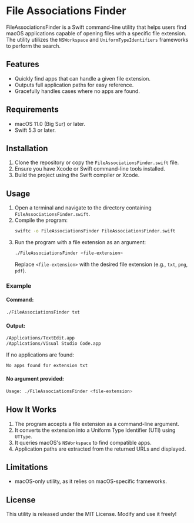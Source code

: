 # File Associations Finder

FileAssociationsFinder is a Swift command-line utility that helps users find macOS applications capable of opening files with a specific file extension. The utility utilizes the `NSWorkspace` and `UniformTypeIdentifiers` frameworks to perform the search.

## Features

- Quickly find apps that can handle a given file extension.
- Outputs full application paths for easy reference.
- Gracefully handles cases where no apps are found.

## Requirements

- macOS 11.0 (Big Sur) or later.
- Swift 5.3 or later.

## Installation

1. Clone the repository or copy the `FileAssociationsFinder.swift` file.
2. Ensure you have Xcode or Swift command-line tools installed.
3. Build the project using the Swift compiler or Xcode.

## Usage

1. Open a terminal and navigate to the directory containing `FileAssociationsFinder.swift`.
2. Compile the program:
   ```bash
   swiftc -o FileAssociationsFinder FileAssociationsFinder.swift
   ```
3. Run the program with a file extension as an argument:
   ```bash
   ./FileAssociationsFinder <file-extension>
   ```
   Replace `<file-extension>` with the desired file extension (e.g., `txt`, `png`, `pdf`).

### Example

#### Command:
```bash
./FileAssociationsFinder txt
```

#### Output:
```bash
/Applications/TextEdit.app
/Applications/Visual Studio Code.app
```

If no applications are found:
```bash
No apps found for extension txt
```

#### No argument provided:
```bash
Usage: ./FileAssociationsFinder <file-extension>
```

## How It Works

1. The program accepts a file extension as a command-line argument.
2. It converts the extension into a Uniform Type Identifier (UTI) using `UTType`.
3. It queries macOS's `NSWorkspace` to find compatible apps.
4. Application paths are extracted from the returned URLs and displayed.

## Limitations

- macOS-only utility, as it relies on macOS-specific frameworks.

## License

This utility is released under the MIT License. Modify and use it freely!